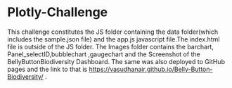 # Plotly-Challenge
This challenge constitutes the JS folder containing the data folder(which includes the sample.json file) and the app.js javascript file.The index.html file is 
outside of the JS folder. The Images folder contains the barchart, Panel_selectID,bubblechart ,gaugechart  and the Screenshot of the BellyButtonBiodiversity Dashboard.
The same was also deployed to GitHub pages and the link to that is https://vasudhanair.github.io/Belly-Button-Biodiversity/ .

